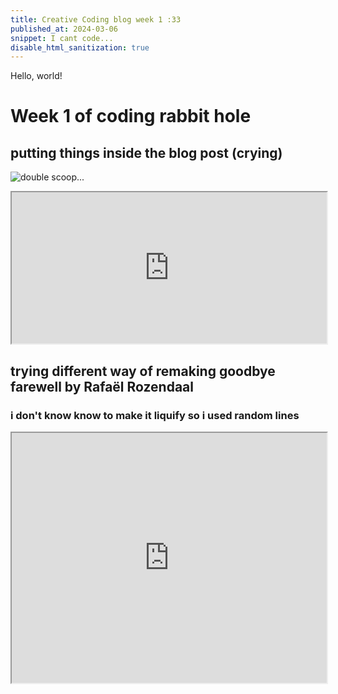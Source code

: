 ```yaml
---
title: Creative Coding blog week 1 :33
published_at: 2024-03-06
snippet: I cant code...
disable_html_sanitization: true
---
```


Hello, world!

# **Week 1 of coding rabbit hole** 
## putting things inside the blog post (crying)

![double scoop...](/240306_week1/mi.png)

<iframe src="https://editor.p5js.org/NoaLwx/full/IaH4veEs5" width="100%" height="242px"></iframe>


## trying different way of remaking goodbye farewell by Rafaël Rozendaal
### i don't know know to make it liquify so i used random lines
<iframe src="https://editor.p5js.org/NoaLwx/full/m_5UNaLnt" width="100%" height="400"></iframe>
